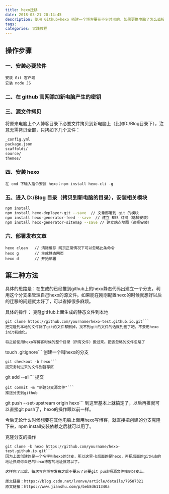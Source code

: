```yaml
---
title: hexo迁移
date: 2018-03-21 20:14:45
description: 使用 Github+hexo 搭建一个博客要花不少时间的，如果更换电脑了怎么直接使用之前搭建博客的源文件，只要简单几步就可以在新的电脑上继续写文章，而不必在意环境搭建的繁琐了，以下提供两种实现方法！
tags:
categories: 实践教程
---
```

## 操作步骤
### 一、安装必要软件
```
安装 Git 客户端
安装 node JS
```
### 二、在 github 官网添加新电脑产生的密钥

### 三、源文件拷贝
将原来电脑上个人博客目录下必要文件拷贝到新电脑上（比如D:/Blog目录下），注意无需拷贝全部，只拷如下几个文件：
```bash
_config.yml
package.json
scaffolds/
source/
themes/
```
### 四、安装 hexo
```
在 cmd 下输入指令安装 hexo：npm install hexo-cli -g

```
### 五、进入 D:/Blog 目录（拷贝到新电脑的目录），安装相关模块
```bash
npm install
npm install hexo-deployer-git --save  // 文章部署到 git 的模块
npm install hexo-generator-feed --save  // 建立 RSS 订阅（选择安装）
npm install hexo-generator-sitemap --save // 建立站点地图（选择安装）
```

### 六、部署发布文章
```
hexo clean   // 清除缓存 网页正常情况下可以忽略此条命令
hexo g       // 生成静态网页
hexo d       // 开始部署
```
## 第二种方法
具体的思路是：在生成的已经推到github上的hexo静态代码出建立一个分支，利用这个分支来管理自己hexo的源文件。如果能在刚刚配置hexo的时候就想好以后的迁移的问题就太好了，可以省掉很多麻烦。

具体的操作：
克隆gitHub上面生成的静态文件到本地
```
git clone https://github.com/yourname/hexo-test.github.io.git```
把克隆到本地的文件除了git的文件都删掉，找不到git的文件的话就到删了吧。不要用hexo init初始化。

将之前使用hexo写博客时候的整个目录（所有文件）搬过来。把该忽略的文件忽略了
```
touch .gitignore```
创建一个叫hexo的分支
```
git checkout -b hexo```
提交复制过来的文件到暂存区
```
git add --all```
提交
```
git commit -m "新建分支源文件"```
推送分支到github
```
git push --set-upstream origin hexo```
到这里基本上就搞定了，以后再推就可以直接git push了，hexo的操作跟以前一样。

今后无论什么时候想要在其他电脑上面用hexo写博客，就直接把创建的分支克隆下来，npm install安装依赖之后就可以用了。

克隆分支的操作
```
git clone -b hexo https://github.com/yourname/hexo-test.github.io.git```
因为上面创建的是一个名字叫hexo的分支，所以这里-b后面的是hexo，再把后面的gitHub的地址换成你自己的hexo博客的地址就可以了。

这样完了以后，每次写完博客发布之后不要忘了还要git push把源文件推到分支上。

原文链接：https://blog.csdn.net/lvonve/article/details/79587321
原文链接：https://www.jianshu.com/p/beb8d611340a